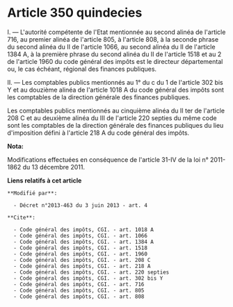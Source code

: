 # Article 350 quindecies

I. ― L'autorité compétente de l'Etat mentionnée au second alinéa de l'article 716, au premier alinéa de l'article 805, à
l'article 808, à la seconde phrase du second alinéa du II de l'article 1066, au second alinéa du II de l'article 1384 A, à la
première phrase du second alinéa du II de l'article 1518 et au 2 de l'article 1960 du code général des impôts est le
directeur départemental ou, le cas échéant, régional des finances publiques. 

II. ― Les comptables publics mentionnés au 1° du c du 1 de l'article 302 bis Y et au douzième alinéa de l'article 1018 A du
code général des impôts sont les comptables de la direction générale des finances publiques. 

Les comptables publics mentionnés au cinquième alinéa du II ter de l'article 208 C et au deuxième alinéa du III de l'article
220 septies du même code sont les comptables de la direction générale des finances publiques du lieu d'imposition défini à
l'article 218 A du code général des impôts.

**Nota:**

Modifications effectuées en conséquence de l'article 31-IV de la loi n° 2011-1862 du 13 décembre 2011.

**Liens relatifs à cet article**

	**Modifié par**:

	  - Décret n°2013-463 du 3 juin 2013 - art. 4

	**Cite**:

	  - Code général des impôts, CGI. - art. 1018 A
	  - Code général des impôts, CGI. - art. 1066
	  - Code général des impôts, CGI. - art. 1384 A
	  - Code général des impôts, CGI. - art. 1518
	  - Code général des impôts, CGI. - art. 1960
	  - Code général des impôts, CGI. - art. 208 C
	  - Code général des impôts, CGI. - art. 218 A
	  - Code général des impôts, CGI. - art. 220 septies
	  - Code général des impôts, CGI. - art. 302 bis Y
	  - Code général des impôts, CGI. - art. 716
	  - Code général des impôts, CGI. - art. 805
	  - Code général des impôts, CGI. - art. 808
